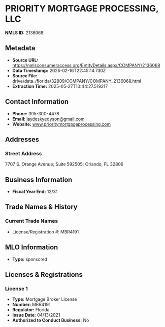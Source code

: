 # PRIORITY MORTGAGE PROCESSING, LLC

**NMLS ID:** 2136068

## Metadata
- **Source URL:** https://nmlsconsumeraccess.org/EntityDetails.aspx/COMPANY/2136068
- **Data Timestamp:** 2025-02-16T22:45:14.730Z
- **Source File:** drive/data_/florida/32809/COMPANY/COMPANY_2136068.html
- **Extraction Time:** 2025-05-27T10:44:27.519217

## Contact Information
- **Phone:** 305-300-4478
- **Email:** jaydeskyedyson@gmail.com
- **Website:** www.prioritymortgageprocessing.com

## Addresses
### Street Address
7707 S. Orange Avenue; Suite 592505; Orlando, FL 32809

## Business Information
- **Fiscal Year End:** 12/31

## Trade Names & History
### Current Trade Names
- License/Registration #: MBR4191

## MLO Information
- **Type:** sponsored

## Licenses & Registrations

### License 1
- **Type:** Mortgage Broker License
- **Number:** MBR4191
- **Regulator:** Florida
- **Issue Date:** 04/13/2021
- **Authorized to Conduct Business:** No
